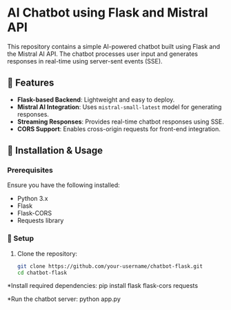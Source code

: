 # AI Chatbot using Flask and Mistral API

This repository contains a simple AI-powered chatbot built using Flask and the Mistral AI API. The chatbot processes user input and generates responses in real-time using server-sent events (SSE).

## 🚀 Features
- **Flask-based Backend**: Lightweight and easy to deploy.
- **Mistral AI Integration**: Uses `mistral-small-latest` model for generating responses.
- **Streaming Responses**: Provides real-time chatbot responses using SSE.
- **CORS Support**: Enables cross-origin requests for front-end integration.

## 📌 Installation & Usage

### Prerequisites
Ensure you have the following installed:
- Python 3.x
- Flask
- Flask-CORS
- Requests library

### 🔧 Setup
1. Clone the repository:
   ```bash
   git clone https://github.com/your-username/chatbot-flask.git
   cd chatbot-flask
   
*Install required dependencies:
pip install flask flask-cors requests

*Run the chatbot server:
python app.py

